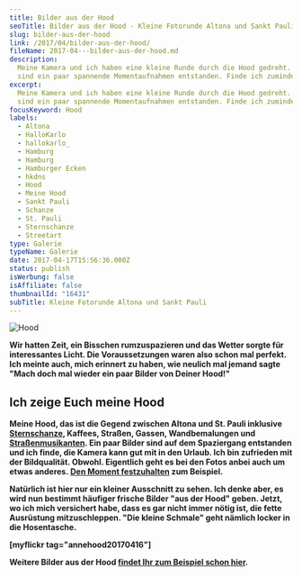 ```yaml
---
title: Bilder aus der Hood
seoTitle: Bilder aus der Hood - Kleine Fotorunde Altona und Sankt Pauli
slug: bilder-aus-der-hood
link: /2017/04/bilder-aus-der-hood/
fileName: 2017-04---bilder-aus-der-hood.md
description:
  Meine Kamera und ich haben eine kleine Runde durch die Hood gedreht. Dabei
  sind ein paar spannende Momentaufnahmen entstanden. Finde ich zumindest.
excerpt:
  Meine Kamera und ich haben eine kleine Runde durch die Hood gedreht. Dabei
  sind ein paar spannende Momentaufnahmen entstanden. Finde ich zumindest.
focusKeyword: Hood
labels:
  - Altona
  - HalloKarlo
  - hallokarlo_
  - Hamburg
  - Hamburg
  - Hamburger Ecken
  - hkdns
  - Hood
  - Meine Hood
  - Sankt Pauli
  - Schanze
  - St. Pauli
  - Sternschanze
  - Streetart
type: Galerie
typeName: Galerie
date: 2017-04-17T15:56:36.000Z
status: publish
isWerbung: false
isAffiliate: false
thumbnailId: "16431"
subTitle: Kleine Fotorunde Altona und Sankt Pauli
---
```


![Hood](http://cardamonchai.com/wp-content/uploads/2017/04/34098598645_e48b98a1fd_z.jpg)

<strong>

Wir hatten Zeit, ein Bisschen rumzuspazieren und das Wetter sorgte für
interessantes Licht. Die Voraussetzungen waren also schon mal perfekt. Ich
meinte auch, mich erinnert zu haben, wie neulich mal jemand sagte "Mach doch mal
wieder ein paar Bilder von Deiner Hood!"

## Ich zeige Euch meine Hood

Meine Hood, das ist die Gegend zwischen Altona und St. Pauli inklusive
<a href="http://cardamonchai.com/2017/01/liebe-sternschanze/">Sternschanze</a>,
Kaffees, Straßen, Gassen, Wandbemalungen und
<a href="http://cardamonchai.com/2017/02/der-strassenmusikant/">Straßenmusikanten</a>.
Ein paar Bilder sind auf dem Spaziergang entstanden und ich finde, die Kamera
kann gut mit in den Urlaub. Ich bin zufrieden mit der Bildqualität. Obwohl.
Eigentlich geht es bei den Fotos anbei auch um etwas
anderes. <a href="http://cardamonchai.com/2017/04/vergaenglichkeit-des-augenblicks/">Den
Moment festzuhalten</a> zum Beispiel.

Natürlich ist hier nur ein kleiner Ausschnitt zu sehen. Ich denke aber, es wird
nun bestimmt häufiger frische Bilder "aus der Hood" geben. Jetzt, wo ich mich
versichert habe, dass es gar nicht immer nötig ist, die fette Ausrüstung
mitzuschleppen. "Die kleine Schmale" geht nämlich locker in die Hosentasche.

[myflickr tag="annehood20170416"]

Weitere Bilder aus der Hood
<a href="http://cardamonchai.com/2017/01/hamburger-streetart/">findet Ihr zum
Beispiel schon hier</a>.
